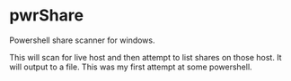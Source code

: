 # pwrShare
Powershell share scanner for windows.

This will scan for live host and then attempt to list shares on those host. It will output to a file. This was my first attempt at some powershell.
